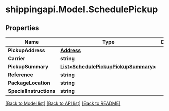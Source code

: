 
# shippingapi.Model.SchedulePickup

## Properties

Name | Type | Description | Notes
------------ | ------------- | ------------- | -------------
**PickupAddress** | [**Address**](Address.md) |  | [optional] 
**Carrier** | **string** |  | [optional] 
**PickupSummary** | [**List&lt;SchedulePickupPickupSummary&gt;**](SchedulePickupPickupSummary.md) |  | [optional] 
**Reference** | **string** |  | [optional] 
**PackageLocation** | **string** |  | [optional] 
**SpecialInstructions** | **string** |  | [optional] 

[[Back to Model list]](../README.md#documentation-for-models)
[[Back to API list]](../README.md#documentation-for-api-endpoints)
[[Back to README]](../README.md)

